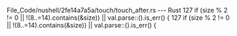 File_Code/nushell/2fe14a7a5a/touch/touch_after.rs --- Rust
127                 if (size % 2 != 0 || !(8..=14).contains(&size)) || val.parse::<usize>().is_err() {                                                       127                 if (size % 2 != 0 || !(8..=14).contains(&size)) || val.parse::<u64>().is_err() {


